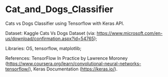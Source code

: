 # Cat_and_Dogs_Classifier

Cats vs Dogs Classifier using Tensorflow with Keras API. 

Dataset: 
	Kaggle Cats Vs Dogs Dataset (via: https://www.microsoft.com/en-us/download/confirmation.aspx?id=54765);

Libraries: 
	OS, tensorflow, matplotlib;

References: 
	TensorFlow In Practice by Lawrence Moroney (https://www.coursera.org/learn/convolutional-neural-networks-tensorflow/), 
  	Keras Documentation (https://keras.io/).
	
